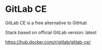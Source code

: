 # GitLab CE

GitLab CE is a free alternative to GitHub

Stack based on official GitLab version: latest

https://hub.docker.com/r/gitlab/gitlab-ce/
